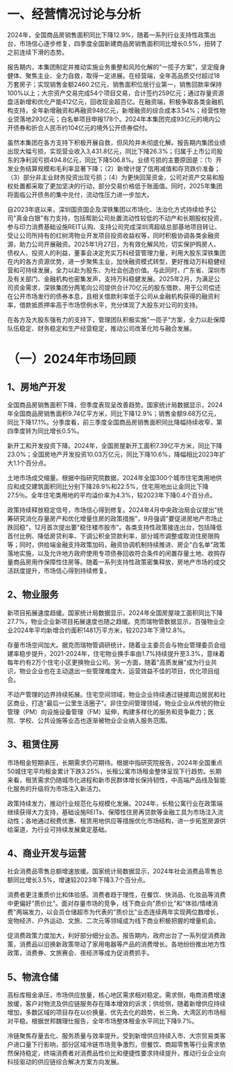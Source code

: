 # 一、经营情况讨论与分析

2024年，全国商品房销售面积同比下降12.9%，随着一系列行业支持性政策出台，市场信心逐步修复，四季度全国新建商品房销售面积同比增长0.5%，扭转了之前连续下滑的态势。

报告期内，本集团制定并推动实施业务重整和风险化解的"一揽子方案"，坚定瘦身健体、聚焦主业、全力自救，取得一定进展。在经营端，全年高品质交付超过18万套房子；实现销售金额2460.2亿元，销售面积位居行业第一，销售回款率保持100%以上；大宗资产交易完成54个项目交易，合计签约259亿元；通过存量资源盘活新增和优化产能412亿元，回收现金超百亿。在融资端，积极争取各类金融机构支持，全年新增融资和再融资948亿元，新增融资的综合成本3.54%；经营性物业贷落地293亿元；白名单项目申报178个。2024年本集团完成93亿元的境内公开债券和折合人民币约104亿元的境外公开债券偿付。

虽然本集团在各方支持下积极开展自救，但风险并未彻底化解。报告期内集团业绩出现大幅亏损，实现营业收入3,431.8亿元，同比下降26.3%；归属于上市公司股东的净利润亏损494.8亿元，同比下降506.8%。业绩亏损的主要原因是：（1）开发业务结算规模和毛利率显著下降；（2）新增计提了信用减值和存货跌价准备；（3）部分非主业财务投资出现亏损；（4）为更快回笼资金，公司对资产交易和股权处置都采取了更加坚决的行动，部分交易价格低于账面值。同时，2025年集团将面临公开债务的集中兑付，流动性压力进一步加大。

自2023年底以来，深圳国资国企及深铁集团以市场化、法治化方式持续给予公司"真金白银"有力支持，包括帮助公司处置流动性较低的不动产和长期股权投资，参与印力消费基础设施REIT认购、支持公司完成深圳湾超级总部基地项目转让、受让公司所持有的红树湾物业开发项目投资收益权等，同时积极协调各类金融资源，助力公司开展融资。2025年1月27日，为有效化解风险，切实保护购房人、债权人、投资人的利益，董事会决定充实万科经营管理力量，利用大股东深铁集团在内的各方资源优势，进一步聚焦主业，加快融资模式转型，更好推动万科稳健经营和可持续发展，全力以赴为股东、为社会创造价值。与此同时，广东省、深圳市及有关部门、金融机构也密集发声，支持万科稳健发展。2025年2月，为满足公司资金需求，深铁集团分两笔向公司提供合计70亿元的股东借款，用于公司偿还在公开市场发行的债券本息，且相关借款利率低于公司从金融机构获得的融资利率，借款抵质押率高于市场惯例水平，充分体现了大股东对公司的支持。

在各方及大股东强有力的支持下，管理团队积极实施"一揽子"方案，全力以赴保障队伍稳定、财务稳定和生产经营稳定，推动公司改革化险与融合发展。

# （一）2024年市场回顾

## 1、房地产开发

全国商品房销售面积下降，但季度表现呈改善趋势。国家统计局数据显示，2024年全国商品房销售面积9.74亿平方米，同比下降12.9%；销售金额9.68万亿元，同比下降17.1%。分季度看，前三季度全国商品房销售面积同比降幅持续收窄，第四季度转为同比增长0.5%。

新开工和开发投资下降。2024年，全国房屋新开工面积7.39亿平方米，同比下降23.0%；全国房地产开发投资10.03万亿元，同比下降10.6%，降幅相比2023年扩大1.1个百分点。

土地市场成交缩量。根据中指研究院数据，2024年全国300个城市住宅类用地供应和成交建筑面积同比分别下降28.9%和22.5%，住宅用地出让金同比下降27.5％。全年住宅类用地的平均溢价率为4.3%，较2023年下降0.4个百分点。

政策持续释放稳定信号，市场信心得到修复。2024年4月中央政治局会议提出"统筹研究消化存量房产和优化增量住房的政策措施"，9月强调"要促进房地产市场止跌回稳"，12月首次提出要"稳住楼市股市"。各类支持性政策接连出台，包括降低首付比例、降低房贷利率、下调公积金贷款利率，部分城市调整或取消住房限购等；同时，供给端金融支持政策加码，融资协调机制持续推进、房企"白名单"政策落地实施，以及允许地方政府使用专项债券回收符合条件的闲置存量土地、收购存量商品房用作保障性住房等。随着一系列支持性政策密集释放，房地产市场的成交活跃度提升，市场信心得到持续修复。

## 2、物业服务

新项目拓展速度趋缓。国家统计局数据显示，2024年全国房屋竣工面积同比下降27.7%，物业企业新项目拓展速度也随之趋缓。克而瑞物管数据显示，百强物业企业2024年平均新增合约面积1481万平方米，较2023年下滑12.8%。

存量市场空间加大。据克而瑞物管调研统计，随着业主委员会与物业管理委员会组建率稳步提升，2021-2024年，住宅物业换手率由1.7%持续提升至3.3%，意味着每年约有2万个住宅小区更换物业公司。另一方面，随着"高质发展"成为行业共识，物业企业也在主动退出一些管理难度大、运营效益不佳的项目，优化项目组合。

不动产管理的边界持续拓展。住宅空间领域，物业企业持续通过链接周边居民和社区商业，打造"最后一公里生活圈子"。非住空间管理领域，物业企业从传统的物业管理（PM）向设施设备管理（FM）延伸，构建多样化的服务和竞争能力；医院、学校、公共设施等业态也逐渐被物业企业纳入服务范围。

## 3、租赁住房

市场租金短期承压，长期需求仍可期待。根据中指研究院报告，2024年全国重点50城住宅平均租金累计下跌3.25%，长租公寓市场租金整体呈现下行趋势。长期来看，租赁需求仍随城市化进程和新市民群体增长保持韧性，中高端产品线及智能化服务的升级将为市场注入新活力。

政策持续发力，推动行业规范化与规模化发展。2024年，长租公寓行业在政策端继续获得大力支持，基础设施REITs、保障性住房再贷款等金融工具为市场注入流动性；各地通过税费优惠、租赁用地供应等措施优化市场结构，进一步拓宽房源供给渠道，为行业可持续发展奠定基础。

## 4、商业开发与运营

社会消费品零售总额增速放缓。国家统计局数据显示，2024年社会消费品零售总额同比增长3.5%，增速较2023年下降3.7个百分点。

消费者更注重质价比和体验感。消费者趋于理性，在餐饮、快消品、化妆品等消费中更偏好"质价比"。面对存量市场的竞争，线下商业向"质价比"和"体验/情绪消费"两端发力，以会员仓储超市为代表的"质价比"业态连续两年实现两位数增长，宠物经济、户外运动、文旅、二次元等领域成为线下商业积极把握的增量机会。

促消费政策力度加大，利好部分细分业态。报告期内，政府出台了一系列促消费政策，消费品以旧换新政策带动了家用电器等产品的消费增长。各地纷纷推出地方性政策，消费券、文旅赛会、夜经济等成为促消费抓手。

## 5、物流仓储

高标库租金承压，市场供应放量，核心地区需求相对稳定。需求侧，电商消费增速放缓，客户对物流及供应链服务存在降本增效的诉求；供给侧，随着新增供应持续增加，多数区域的项目存在以价换量、优先去化的趋势，长三角、大湾区的市场相对平稳。根据世邦魏理仕报告，全年市场整体租金水平同比下降9.7%。

冷链聚焦存量去化、服务质量与效率提升。受到新增供应持续入市、大宗贸易类客户进口量下行影响，部分区域冷链市场竞争激烈，但餐饮、商超零售等行业需求依然保持稳定，终端消费者对消费品性价比和便捷性要求持续提升，推动行业企业向科技驱动的供应链综合解决方案方向发展。

